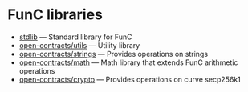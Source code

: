 # FunC libraries

 - [stdlib](https://github.com/ton-blockchain/ton/blob/master/crypto/smartcont/stdlib.fc) — Standard library for FunC
 - [open-contracts/utils](https://github.com/TonoxDeFi/open-contracts/tree/main/utils) — Utility library
 - [open-contracts/strings](https://github.com/TonoxDeFi/open-contracts/tree/main/strings) — Provides operations on strings
 - [open-contracts/math](https://github.com/TonoxDeFi/open-contracts/tree/main/math) — Math library that extends FunC arithmetic operations
 - [open-contracts/crypto](https://github.com/TonoxDeFi/open-contracts/tree/main/crypto) — Provides operations on curve secp256k1